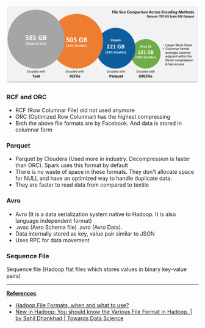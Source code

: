 ![File Format Comparision|600](images/file_format_comparision.png)

### RCF and ORC

* RCF (Row Columnar File) old not used anymore
* ORC (Optimized Row Columnar) has the highest compressing
* Both the above file formats are by Facebook. And data is stored in columnar form

### Parquet

* Parquet by Cloudera (Used more in industry. Decompression is faster than ORC). Spark uses this format by default
* There is no waste of space in these formats. They don't allocate space for NULL and have an optimized way to handle duplicate data.
* They are faster to read data from compared to textile

### Avro

* Avro (It is a data serialization system native to Hadoop. It is also language independent format)
* .avsc (Avro Schema file) .avro (Avro Data).
* Data internally stored as key, value pair similar to JSON
* Uses RPC for data movement

### Sequence File

Sequence file (Hadoop flat files which stores values in binary key-value pairs)

---

**<u>References</u>**:

* [Hadoop File Formats, when and what to use?](https://nxtgen.com/hadoop-file-formats-when-and-what-to-use)
* [New in Hadoop: You should know the Various File Format in Hadoop. | by Sahil Dhankhad | Towards Data Science](https://towardsdatascience.com/new-in-hadoop-you-should-know-the-various-file-format-in-hadoop-4fcdfa25d42b)
